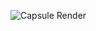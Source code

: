 ![Capsule Render](https://capsule-render.vercel.app/api?type=wave&color=0:34eb77,100:3498eb&height=300&section=header&text=zzjae's%20Github&fontSize=40)
